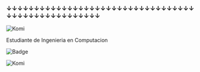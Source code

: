 ### ↓↓↓↓↓↓↓↓↓↓↓↓↓↓↓↓↓↓↓↓↓↓↓↓↓↓↓↓↓↓↓↓↓↓↓↓↓↓↓↓↓↓↓↓↓↓↓↓↓↓↓
![Komi](https://c.tenor.com/DBqXXNQkF28AAAAd/komi-san.gif)

Estudiante de Ingenieria en Computacion 

![Badge](https://bit.ly/icom-badge)

![Komi](https://c.tenor.com/vVjfdLfQcboAAAAd/komi-komi-san.gif)
